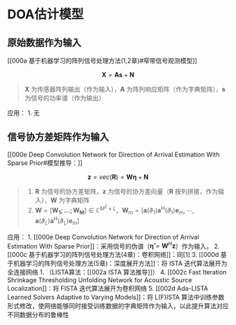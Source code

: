 # DOA估计模型

## 原始数据作为输入

[[000a 基于机器学习的阵列信号处理方法(1,2章)#窄带信号观测模型]]

$$\boldsymbol{X}=\boldsymbol{As}+\boldsymbol{N}$$

> $\boldsymbol{X}$ 为传感器阵列输出（作为输入），$\boldsymbol{A}$ 为阵列响应矩阵（作为字典矩阵），$\boldsymbol{s}$ 为信号的功率谱（作为输出）

应用：
	1. 无

## 信号协方差矩阵作为输入

[[000e Deep Convolution Network for Direction of Arrival Estimation With Sparse Prior#模型推导：]]

$$\boldsymbol{z} = vec(\boldsymbol{R}) = \boldsymbol{W\eta}+\boldsymbol{N}$$

>1. $\boldsymbol{R}$ 为信号的协方差矩阵，$\boldsymbol{z}$ 为信号的协方差向量（$\boldsymbol{R}$ 按列拼接，作为输入），$\boldsymbol{W}$ 为字典矩阵
>2. $\boldsymbol{W} = [\boldsymbol{W_1;...;W_M}] \in \mathbb{C}^{M^2 \times L}$，$\boldsymbol{W}_m=\left[\boldsymbol{a}\left(\vartheta_1\right) \boldsymbol{a}^{\mathrm{H}}\left(\vartheta_1\right) \boldsymbol{e}_m, \cdots, \boldsymbol{a}\left(\vartheta_L\right) \boldsymbol{a}^{\mathrm{H}}\left(\vartheta_L\right) \boldsymbol{e}_m\right]$

应用：
	1. [[000e Deep Convolution Network for Direction of Arrival Estimation With Sparse Prior]]：采用信号的伪谱（$\boldsymbol{\hat{\eta}}=\boldsymbol{W}^H\boldsymbol{z}$）作为输入。
	2. [[000c 基于机器学习的阵列信号处理方法(4章)：卷积网络]]：同[1]
	3. [[000d 基于机器学习的阵列信号处理方法(5章)：深度展开方法]]：将 ISTA 迭代算法展开为全连接网络
		1. （LISTA算法：[[002a ISTA 算法推导]]）
	4. [[002c Fast Iteration Shrinkage Thresholding Unfolding Network for Acoustic Source Localization]]：将 FISTA 迭代算法展开为卷积网络
	5. [[002d Ada-LISTA Learned Solvers Adaptive to Varying Models]]：将 L(F)ISTA 算法中训练参数形式修改，使网络能够同时接受训练数据的字典矩阵作为输入，以此提升算法对应不同数据分布的鲁棒性